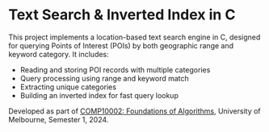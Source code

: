 # Text Search & Inverted Index in C

This project implements a location-based text search engine in C, designed for querying Points of Interest (POIs) by both geographic range and keyword category. It includes:

- Reading and storing POI records with multiple categories
- Query processing using range and keyword match
- Extracting unique categories
- Building an inverted index for fast query lookup

Developed as part of [COMP10002: Foundations of Algorithms](https://handbook.unimelb.edu.au/subjects/comp10002), University of Melbourne, Semester 1, 2024.
